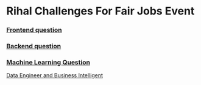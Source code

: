 # Rihal Challenges For Fair Jobs Event

### [Frontend question](./Frontend/README.md)
### [Backend question](./Backend/README.md)
### [Machine Learning Question](./Machine%20Learning/README.md)
[Data Engineer and Business Intelligent](./Data%20Engineer%20and%20Business/README.md)

